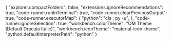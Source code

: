 {
    "explorer.compactFolders": false,
    "extensions.ignoreRecommendations": true,
    "code-runner.runInTerminal": true,
    "code-runner.clearPreviousOutput": true,
    "code-runner.executorMap": {
       "python": "cls ; py -u",
    },
    "code-runner.ignoreSelection": true,
    "workbench.colorTheme": "OM Theme (Default Dracula Italic)",
    "workbench.iconTheme": "material-icon-theme",
    "python.defaultInterpreterPath": "python"
} 
